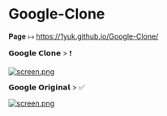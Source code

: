 # Google-Clone

𝐏𝐚𝐠𝐞 ↦ https://1yuk.github.io/Google-Clone/

𝗚𝗼𝗼𝗴𝗹𝗲 𝗖𝗹𝗼𝗻𝗲 > ❗

[![screen.png](https://i.postimg.cc/G2x0wW0b/screen.png)](https://postimg.cc/PpJV1Fr7)


𝗚𝗼𝗼𝗴𝗹𝗲 𝗢𝗿𝗶𝗴𝗶𝗻𝗮𝗹 > ✅

[![screen.png](https://i.postimg.cc/tT3zrbKN/screen.png)](https://postimg.cc/gX0RJCkx)
